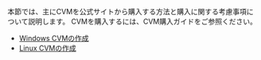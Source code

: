 本節では、主にCVMを公式サイトから購入する方法と購入に関する考慮事項について説明します。
CVMを購入するには、CVM購入ガイドをご参照ください。
- [Windows CVMの作成](https://intl.cloud.tencent.com/document/product/213/2764)
- [Linux CVMの作成](http://intl.cloud.tencent.com/document/product/213/2936)
